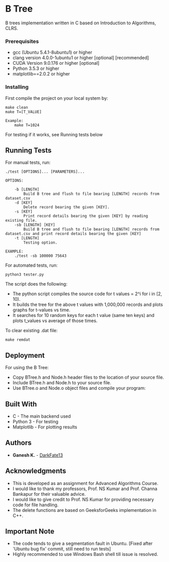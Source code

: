 # B Tree

B trees implementation written in C based on Introduction to Algorithms, CLRS.

### Prerequisites

* gcc (Ubuntu 5.4.1-8ubuntu1) or higher
* clang version 4.0.0-1ubuntu1 or higher [optional] [recommended]
* CUDA Version 9.0.176 or higher [optional]
* Python 3.5.3 or higher
* matplotlib==2.0.2 or higher

### Installing

First compile the project on your local system by:

```
make clean
make T=[T_VALUE]

Example:
    make T=1024
```
For testing if it works, see Running tests below

## Running Tests

For manual tests, run:

``` 
./test [OPTIONS]... [PARAMETERS]...

OPTIONS:
    
    -b [LENGTH]
        Build B tree and flush to file bearing [LENGTH] records from dataset.csv
    -d [KEY]
        Delete record bearing the given [KEY].
    -s [KEY]
        Print record details bearing the given [KEY] by reading existing file.
    -sb [LENGTH] [KEY]
        Build B tree and flush to file bearing [LENGTH] records from dataset.csv and print record details bearing the given [KEY]
    -t [LENGTH] 
        Testing option.
    
EXAMPLE:
    ./test -sb 100000 75643
```

For automated tests, run:

```
python3 tester.py
```

The script does the following: 

* The python script compiles the source code for t values = 2^i for i in [2, 10).
* It builds the tree for the above t values with 1,000,000 records and plots graphs for t-values vs time.
* It searches for 10 random keys for each t value (same ten keys) and plots t_values vs average of those times.

To clear existing .dat file:

```
make remdat
```

## Deployment

For using the B Tree:

* Copy BTree.h and Node.h header files to the location of your source file.
* Include BTree.h and Node.h to your source file.
* Use BTree.o and Node.o object files and compile your program:

## Built With

* C - The main backend used
* Python 3 - For testing
* Matplotlib - For plotting results

## Authors

* **Ganesh K.** - [DarkFate13](https://github.com/DarkFate13)

## Acknowledgments

* This is developed as an assignment for Advanced Algorithms Course.
* I would like to thank my professors, Prof. NS Kumar and Prof. Channa Bankapur for their valuable advice. 
* I would like to give credit to Prof. NS Kumar for providing necessary code for file handling.
* The delete functions are based on GeeksforGeeks implementation in C++.

## Important Note
* The code tends to give a segmentation fault in Ubuntu. [Fixed after 'Ubuntu bug fix' commit, still need to run tests]
* Highly recommended to use Windows Bash shell till issue is resolved.
